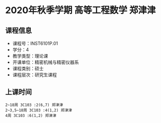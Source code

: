 # 2020年秋季学期 高等工程数学 郑津津






## 课程信息

- 课程号：INST6101P.01
- 学分：4
- 教学类型：理论课
- 开课单位：精密机械与精密仪器系
- 课程类别：硕士
- 课程层次：研究生课程

## 上课时间

```
2~18周 3C103 :2(6,7) 郑津津
2~3,5~18周 3C103 :4(1,2) 郑津津
4周 3C103 :6(1,2) 郑津津
```

